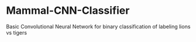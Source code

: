# Mammal-CNN-Classifier
 Basic Convolutional Neural Network for binary classification of labeling lions vs tigers
